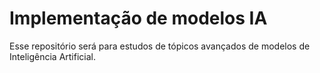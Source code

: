 # Implementação de modelos IA


Esse repositório será para estudos de tópicos avançados de modelos de Inteligência Artificial.

